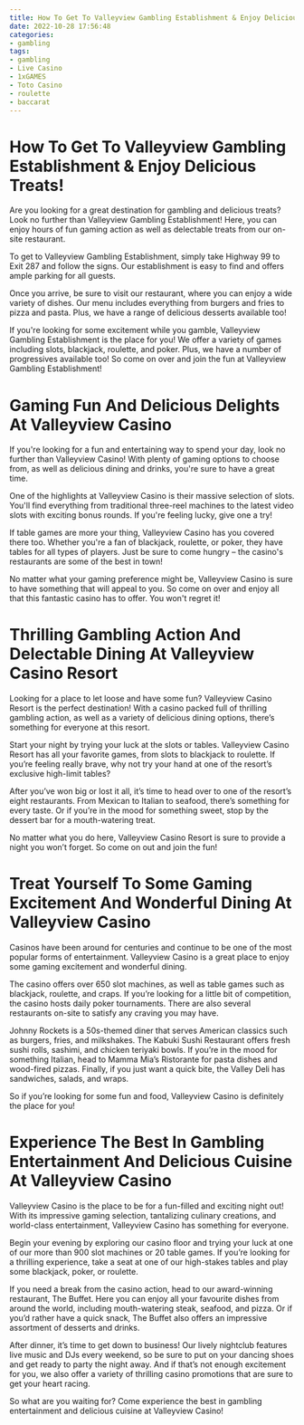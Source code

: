 ```yaml
---
title: How To Get To Valleyview Gambling Establishment & Enjoy Delicious Treats!
date: 2022-10-28 17:56:48
categories:
- gambling
tags:
- gambling
- Live Casino
- 1xGAMES
- Toto Casino
- roulette
- baccarat
---
```



#  How To Get To Valleyview Gambling Establishment & Enjoy Delicious Treats!

Are you looking for a great destination for gambling and delicious treats? Look no further than Valleyview Gambling Establishment! Here, you can enjoy hours of fun gaming action as well as delectable treats from our on-site restaurant.

To get to Valleyview Gambling Establishment, simply take Highway 99 to Exit 287 and follow the signs. Our establishment is easy to find and offers ample parking for all guests.

Once you arrive, be sure to visit our restaurant, where you can enjoy a wide variety of dishes. Our menu includes everything from burgers and fries to pizza and pasta. Plus, we have a range of delicious desserts available too!

If you're looking for some excitement while you gamble, Valleyview Gambling Establishment is the place for you! We offer a variety of games including slots, blackjack, roulette, and poker. Plus, we have a number of progressives available too! So come on over and join the fun at Valleyview Gambling Establishment!

#  Gaming Fun And Delicious Delights At Valleyview Casino

If you're looking for a fun and entertaining way to spend your day, look no further than Valleyview Casino! With plenty of gaming options to choose from, as well as delicious dining and drinks, you're sure to have a great time.

One of the highlights at Valleyview Casino is their massive selection of slots. You'll find everything from traditional three-reel machines to the latest video slots with exciting bonus rounds. If you're feeling lucky, give one a try!

If table games are more your thing, Valleyview Casino has you covered there too. Whether you're a fan of blackjack, roulette, or poker, they have tables for all types of players. Just be sure to come hungry – the casino's restaurants are some of the best in town!

No matter what your gaming preference might be, Valleyview Casino is sure to have something that will appeal to you. So come on over and enjoy all that this fantastic casino has to offer. You won't regret it!

#  Thrilling Gambling Action And Delectable Dining At Valleyview Casino Resort

Looking for a place to let loose and have some fun? Valleyview Casino Resort is the perfect destination! With a casino packed full of thrilling gambling action, as well as a variety of delicious dining options, there’s something for everyone at this resort.

Start your night by trying your luck at the slots or tables. Valleyview Casino Resort has all your favorite games, from slots to blackjack to roulette. If you’re feeling really brave, why not try your hand at one of the resort’s exclusive high-limit tables?

After you’ve won big or lost it all, it’s time to head over to one of the resort’s eight restaurants. From Mexican to Italian to seafood, there’s something for every taste. Or if you’re in the mood for something sweet, stop by the dessert bar for a mouth-watering treat.

No matter what you do here, Valleyview Casino Resort is sure to provide a night you won’t forget. So come on out and join the fun!

#  Treat Yourself To Some Gaming Excitement And Wonderful Dining At Valleyview Casino

Casinos have been around for centuries and continue to be one of the most popular forms of entertainment. Valleyview Casino is a great place to enjoy some gaming excitement and wonderful dining.

The casino offers over 650 slot machines, as well as table games such as blackjack, roulette, and craps. If you’re looking for a little bit of competition, the casino hosts daily poker tournaments. There are also several restaurants on-site to satisfy any craving you may have.

Johnny Rockets is a 50s-themed diner that serves American classics such as burgers, fries, and milkshakes. The Kabuki Sushi Restaurant offers fresh sushi rolls, sashimi, and chicken teriyaki bowls. If you’re in the mood for something Italian, head to Mamma Mia’s Ristorante for pasta dishes and wood-fired pizzas. Finally, if you just want a quick bite, the Valley Deli has sandwiches, salads, and wraps.

So if you’re looking for some fun and food, Valleyview Casino is definitely the place for you!

#  Experience The Best In Gambling Entertainment And Delicious Cuisine At Valleyview Casino

Valleyview Casino is the place to be for a fun-filled and exciting night out! With its impressive gaming selection, tantalizing culinary creations, and world-class entertainment, Valleyview Casino has something for everyone.

Begin your evening by exploring our casino floor and trying your luck at one of our more than 900 slot machines or 20 table games. If you’re looking for a thrilling experience, take a seat at one of our high-stakes tables and play some blackjack, poker, or roulette.

If you need a break from the casino action, head to our award-winning restaurant, The Buffet. Here you can enjoy all your favourite dishes from around the world, including mouth-watering steak, seafood, and pizza. Or if you’d rather have a quick snack, The Buffet also offers an impressive assortment of desserts and drinks.

After dinner, it’s time to get down to business! Our lively nightclub features live music and DJs every weekend, so be sure to put on your dancing shoes and get ready to party the night away. And if that’s not enough excitement for you, we also offer a variety of thrilling casino promotions that are sure to get your heart racing.

So what are you waiting for? Come experience the best in gambling entertainment and delicious cuisine at Valleyview Casino!